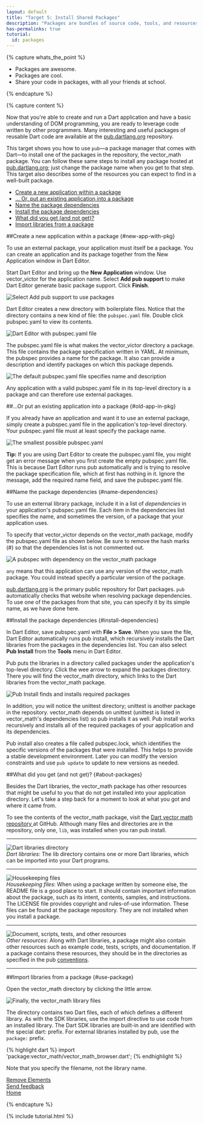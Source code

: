 ```yaml
---
layout: default
title: "Target 5: Install Shared Packages"
description: "Packages are bundles of source code, tools, and resources that help you to organize and share code"
has-permalinks: true
tutorial:
  id: packages
---
```


{% capture whats_the_point %}

* Packages are awesome.
* Packages are cool.
* Share your code in packages, with all your friends at school.

{% endcapture %}

{% capture content %}

Now that you're able to create and run a Dart application
and have a basic understanding of DOM programming,
you are ready to leverage code written by other programmers.
Many interesting and useful packages of reusable Dart code
are available at the
<a href="http://pub.dartlang.org/">pub.dartlang.org</a>
repository.

This target shows you how to use `pub`&mdash;a package manager
that comes with Dart&mdash;to
install one of the packages in the repository,
the vector_math package.
You can follow these same steps to install any package hosted at
<a href="http://pub.dartlang.org/">pub.dartlang.org</a>;
just change the package name when you get to that step.
This target also describes some of the resources you can expect to find
in a well-built package.

* [Create a new application within a package](#new-app-with-pkg)
* [... Or, put an existing application into a package](#old-app-in-pkg)
* [Name the package dependencies](#name-dependencies)
* [Install the package dependencies](#install-dependencies)
* [What did you get (and not get)?](#about-packages)
* [Import libraries from a package](#use-package)

##Create a new application within a package {#new-app-with-pkg}

To use an external package,
your application must itself be a package.
You can create an application and its package together
from the New Application window in Dart Editor.

Start Dart Editor and bring up the **New Application** window.
Use vector_victor for the application name.
Select **Add pub support** to make Dart Editor
generate basic package support.
Click **Finish**.

![Select **Add pub support** to use packages](images/create-victor.png)

Dart Editor creates a new directory with boilerplate files.
Notice that the directory contains a new kind of file:
the `pubspec.yaml` file.
Double click pubspec.yaml to view its contents.

![Dart Editor with pubspec.yaml file](images/victor-files.png)

The pubspec.yaml file is what makes the vector_victor directory a package.
This file contains the package specification written in YAML.
At minimum, the pubspec provides a name for the package.
It also can provide a description and identify packages on
which this package depends.

![The default pubspec.yaml file specifies name and description](images/pubspec.png)

Any application with a valid pubspec.yaml file in its top-level directory
is a package and can therefore use external packages.

##...Or put an existing application into a package {#old-app-in-pkg}

If you already have an application
and want it to use an external package,
simply create a pubspec.yaml file in the application's top-level directory.
Your pubspec.yaml file must at least specify the package name.

![The smallest possible pubspec.yaml](images/minimalpubspec.png)

<aside class="alert">
<strong>Tip:</strong> If you are using
Dart Editor to create the pubspec.yaml file,
you might get an error message
when you first create the empty pubspec.yaml file.
This is because Dart Editor runs pub automatically and
is trying to resolve the package specification file,
which at first has nothing in it.
Ignore the message,
add the required name field,
and save the pubspec.yaml file.
</aside>

##Name the package dependencies {#name-dependencies}

To use an external library package,
include it in a list of _dependencies_
in your application's pubspec.yaml file.
Each item in the dependencies list
specifies the name, and sometimes the version,
of a package that your application uses.

To specify that vector_victor depends on
the vector_math package,
modify the pubspec.yaml file as shown below.
Be sure to remove the hash marks (#) so that
the dependencies list is not commented out.

![A pubspec with dependency on the vector_math package](images/pubspec-vectormath.png)

`any` means that this application can use
any version of the vector_math package.
You could instead specify a particular version of the package.

<a href="http://pub.dartlang.org/">pub.dartlang.org</a>
is the primary public repository for Dart packages.
`pub` automatically checks that
website when resolving package dependencies.
To use one of the packages from that site,
you can specify it by its simple name,
as we have done here.

##Install the package dependencies {#install-dependencies}

In Dart Editor, save pubspec.yaml with **File > Save**.
When you save the file,
Dart Editor automatically runs pub install,
which recursively installs the Dart libraries
from the packages in the dependencies list.
You can also select **Pub Install** from the **Tools** menu in Dart Editor.

Pub puts the libraries in a directory called packages
under the application's top-level directory.
Click the wee arrow to expand the packages directory.
There you will find the vector_math directory,
which links to the Dart libraries from the vector_math package.

![Pub Install finds and installs required packages](images/run-pub-install.png)

In addition,
you will notice the unittest directory;
unittest is another package in the repository.
vector_math depends on unittest
(unittest is listed in vector_math's dependencies list)
so pub installs it as well.
Pub install works recursively and installs
all of the required packages
of your application and its dependencies.

Pub install also creates a file called pubspec.lock,
which identifies the specific versions of the packages that were installed.
This helps to provide a stable development environment.
Later you can modify the version constraints and use `pub update`
to update to new versions as needed.

##What did you get (and not get)? {#about-packages}

Besides the Dart libraries,
the vector_math package has other resources that might be useful to you
that do not get installed into your application directory.
Let's take a step back for a moment to look at what
you got and where it came from.

To see the contents of the vector_math package,
visit the
<a href="https://github.com/johnmccutchan/DartVectorMath" target="_blank">
Dart vector math repository
</a>
at GitHub.
Although many files and directories are in the repository,
only one, `lib`, was installed when you ran pub install.

<div>
  <hr>
  <div class="row">
    <div class="span2">
    <img src="images/libraries-folder.png"
         alt="Dart libraries directory"/>
    </div>
    <div class="span7">
      <em>Dart libraries</em>:
      The lib directory contains one or more Dart libraries,
      which can be imported into your Dart programs.
    </div>
  </div>
  <hr>
  <div class="row">
    <div class="span2">
    <img src="images/housekeeping-files.png"
         alt="Housekeeping files"/>
    </div>
    <div class="span7">
      <em>Housekeeping files</em>:
      When using a package written by someone else,
      the README file is a good place to start.
      It should contain important information about the package,
      such as its intent, contents, samples, and instructions.
      The LICENSE file provides copyright and rules-of-use information.
      These files can be found at the package repository.
      They are not installed when you install a package.
    </div>
  </div>
  <hr>
  <div class="row">
    <div class="span2">
    <img src="images/other-folders.png"
         alt="Document, scripts, tests, and other resources"/>
    </div>
    <div class="span7">
      <em>Other resources</em>:
      Along with Dart libraries,
      a package might also contain other resources 
      such as example code, tests, scripts, and documentation.
      If a package contains these resources,
      they should be in the directories as specified in the pub
<a href="http://pub.dartlang.org/doc/package-layout.html">conventions</a>.
    </div>
  </div>
  <hr>
</div>

##Import libraries from a package {#use-package}

Open the vector_math directory by clicking the little arrow.

![Finally, the vector_math library files](images/the-vectormath-library.png)

The directory contains two Dart files,
each of which defines a different library.
As with the SDK libraries,
use the import directive to use code from an installed library.
The Dart SDK libraries are built-in and
are identified with the special dart: prefix.
For external libraries installed by pub,
use the `package:` prefix.

{% highlight dart %}
import 'package:vector_math/vector_math_browser.dart';
{% endhighlight %}

Note that you specify the filename, not the library name.

<div class="row">
  <div class="span3">
  <a href="/docs/tutorials/remove-elements/"><i class="icon-chevron-left"> </i> Remove Elements</a>
  </div>
  <div class="span3">
<a href="http://code.google.com/p/dart/issues/entry?template=Tutorial%20feedback"
 target="_blank">
<i class="icon-comment"> </i>
Send feedback
</a>
  </div>
  <div class="span3">
  <a href="/docs/tutorials/" class="pull-right">Home <i class="icon-chevron-right"> </i> </a>
  </div>
</div>

{% endcapture %}

{% include tutorial.html %}

